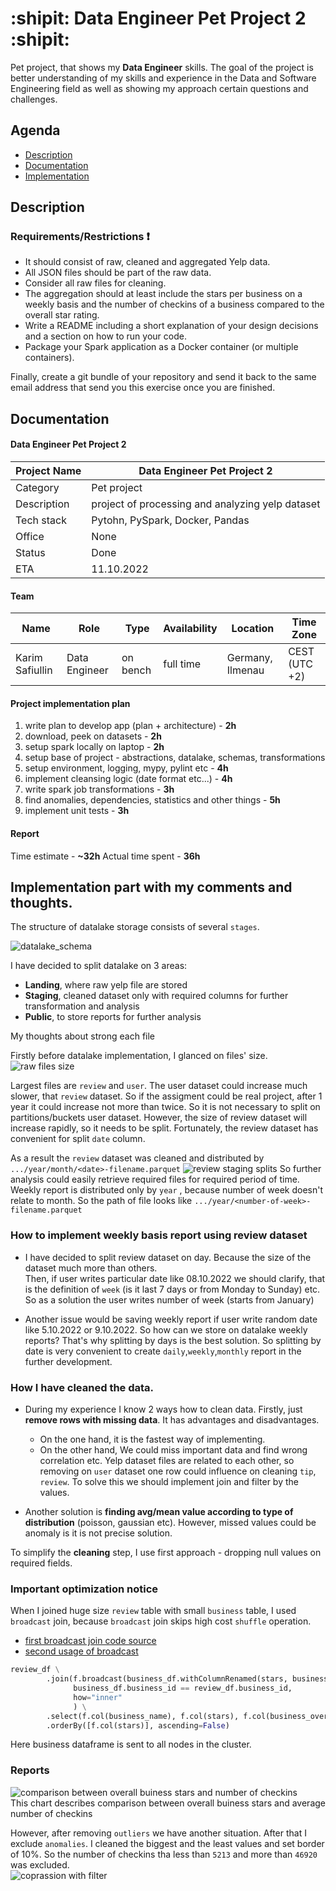 # :shipit: Data Engineer Pet Project 2 :shipit:

Pet project, that shows my **Data Engineer** skills. The goal of the project is better understanding of my skills and
experience in the Data and Software Engineering field as well as showing my approach certain questions and challenges.

## Agenda

- [Description](#description)
- [Documentation](#documentation)
- [Implementation](#implementation)

## Description

### Requirements/Restrictions :exclamation:

* It should consist of raw, cleaned and aggregated Yelp data.
* All JSON files should be part of the raw data.
* Consider all raw files for cleaning.
* The aggregation should at least include the stars per business on a
  weekly basis and the number of checkins of a business compared to
  the overall star rating.
* Write a README including a short explanation of your design decisions
  and a section on how to run your code.
* Package your Spark application as a Docker container (or multiple
  containers).

Finally, create a git bundle of your repository and send it back to the same email address that send you this
exercise once you are finished.

## Documentation

#### Data Engineer Pet Project 2

|  Project Name   | **Data Engineer Pet Project 2**                  |
|-----|--------------------------------------------------|
|   Category  | Pet project                                      |
|  Description   | project of processing and analyzing yelp dataset |
|  Tech stack   | Pytohn, PySpark, Docker, Pandas                  |
|  Office   | None                                             |
|  Status   | Done                                             |
|  ETA   | 11.10.2022                                       |

#### Team

|  Name           | Role   | Type     | Availability | Location         | Time Zone     |
| --------------  |--------| ------   |--------------|------------------|---------------|
| Karim Safiullin | Data Engineer | on bench | full time    | Germany, Ilmenau | CEST (UTC +2) |

#### Project implementation plan

1. write plan to develop app (plan + architecture) - **2h**
2. download, peek on datasets - **2h**
3. setup spark locally on laptop - **2h**
4. setup base of project - abstractions, datalake, schemas, transformations
5. setup environment, logging, mypy, pylint etc - **4h**
6. implement cleansing logic (date format etc...) - **4h**
7. write spark job transformations - **3h**
8. find anomalies, dependencies, statistics and other things - **5h**
9. implement unit tests - **3h**

#### Report

Time estimate - **~32h**
Actual time spent - **36h**

## Implementation part with my comments and thoughts.

The structure of datalake storage consists of several `stages`.

![datalake_schema](static/datalake.jpg)

I have decided to split datalake on 3 areas:

- **Landing**, where raw yelp file are stored
- **Staging**, cleaned dataset only with required columns for further transformation and analysis
- **Public**, to store reports for further analysis

My thoughts about strong each file

Firstly before datalake implementation, I glanced on files' size.
![raw files size](static/raw_files.png)

Largest files are `review` and `user`.
The user dataset could increase much slower, that `review` dataset.
So if the assigment could be real project, after 1 year it could increase not more than twice.
So it is not necessary to split on partitions/buckets user dataset.
However, the size of review dataset will increase rapidly, so it needs to be split.
Fortunately, the review dataset has convenient for split `date` column.

As a result the `review` dataset was cleaned and distributed by `.../year/month/<date>-filename.parquet`
![review staging splits](./static/review_staging_split.png)
So further analysis could easily retrieve required files for required period of time. 
Weekly report is distributed only by `year` , because number of week doesn't relate to month. 
So the path of file looks like `.../year/<number-of-week>-filename.parquet`

### How to implement weekly basis report using review dataset

- I have decided to split review dataset on day. Because the size of the dataset much more than others.     
  Then, if user writes particular date like 08.10.2022 we should clarify,
  that is the definition of `week` (is it last 7 days or from Monday to Sunday) etc.
  So as a solution the user writes number of week (starts from January)

- Another issue would be saving weekly report if user write random date like 5.10.2022 or 9.10.2022. So how can we store
  on datalake weekly reports? That's why splitting by days is the best solution.
  So splitting by date is very convenient to create `daily`,`weekly`,`monthly` report in the further development.

### How I have cleaned the data.

- During my experience I know 2 ways how to clean data. Firstly, just **remove rows with missing data**.
  It has advantages and disadvantages.
    - On the one hand, it is the fastest way of implementing.
    - On the other hand, We could miss important data and find wrong correlation etc.
      Yelp dataset files are related to each other, so removing on `user` dataset one row could influence on
      cleaning `tip`, `review`. To solve this we should implement join and filter by the values.

- Another solution is **finding avg/mean value according to type of distribution** (poisson, gaussian etc). However,
  missed values could be anomaly is it is not precise solution.

To simplify the **cleaning** step, I use first approach - dropping null values on required fields.

### Important optimization notice

When I joined huge size `review` table with small `business` table, I used `broadcast` join, because `broadcast` join
skips high cost `shuffle` operation.

- [first broadcast join code source](./data_engineer_pet_project_2/transformers/report/period_business_star.py)  
- [second usage of broadcast](./data_engineer_pet_project_2/transformers/report/checkin_business_star.py)
```python
review_df \
        .join(f.broadcast(business_df.withColumnRenamed(stars, business_overall_stars)),
              business_df.business_id == review_df.business_id,
              how="inner"
              ) \
        .select(f.col(business_name), f.col(stars), f.col(business_overall_stars)) \
        .orderBy([f.col(stars)], ascending=False)
```
Here business dataframe is sent to all nodes in the cluster. 

### Reports

![comparison between overall buiness stars and number of checkins](./static/business_star_checkin.png)  
This chart describes comparison between overall buiness stars and average number of checkins

However, after removing `outliers` we have another situation.
After that I exclude `anomalies`. I cleaned the biggest and the least values and set border of 10%. So the number of checkins tha less than `5213` and more than `46920` was excluded.  
![coprassion with filter](./static/business_star_checkin_filter.png)


